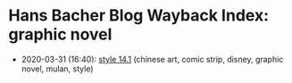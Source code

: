 # Hans Bacher Blog Wayback Index: graphic novel

* 2020-03-31 (16:40): [style 14.1](https://web.archive.org/web/https://one1more2time3.wordpress.com/2020/03/31/style-14-1/) (chinese art, comic strip, disney, graphic novel, mulan, style)